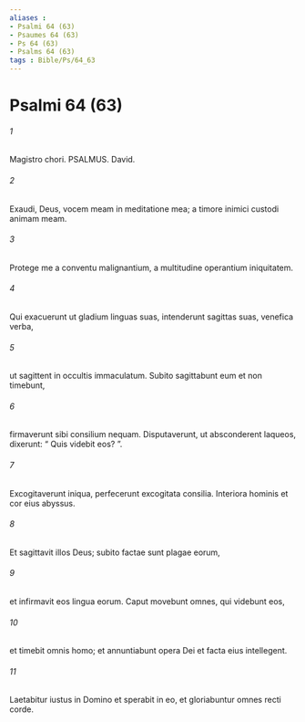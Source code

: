 ```yaml
---
aliases : 
- Psalmi 64 (63)
- Psaumes 64 (63)
- Ps 64 (63)
- Psalms 64 (63)
tags : Bible/Ps/64_63
---
```


# Psalmi 64 (63)

###### 1
Magistro chori. PSALMUS. David.
###### 2
Exaudi, Deus, vocem meam in meditatione mea; a timore inimici custodi animam meam.
###### 3
Protege me a conventu malignantium, a multitudine operantium iniquitatem.
###### 4
Qui exacuerunt ut gladium linguas suas, intenderunt sagittas suas, venefica verba,
###### 5
ut sagittent in occultis immaculatum. Subito sagittabunt eum et non timebunt,
###### 6
firmaverunt sibi consilium nequam. Disputaverunt, ut absconderent laqueos, dixerunt: “ Quis videbit eos? ”.
###### 7
Excogitaverunt iniqua, perfecerunt excogitata consilia. Interiora hominis et cor eius abyssus.
###### 8
Et sagittavit illos Deus; subito factae sunt plagae eorum,
###### 9
et infirmavit eos lingua eorum. Caput movebunt omnes, qui videbunt eos,
###### 10
et timebit omnis homo; et annuntiabunt opera Dei et facta eius intellegent.
###### 11
Laetabitur iustus in Domino et sperabit in eo, et gloriabuntur omnes recti corde.

